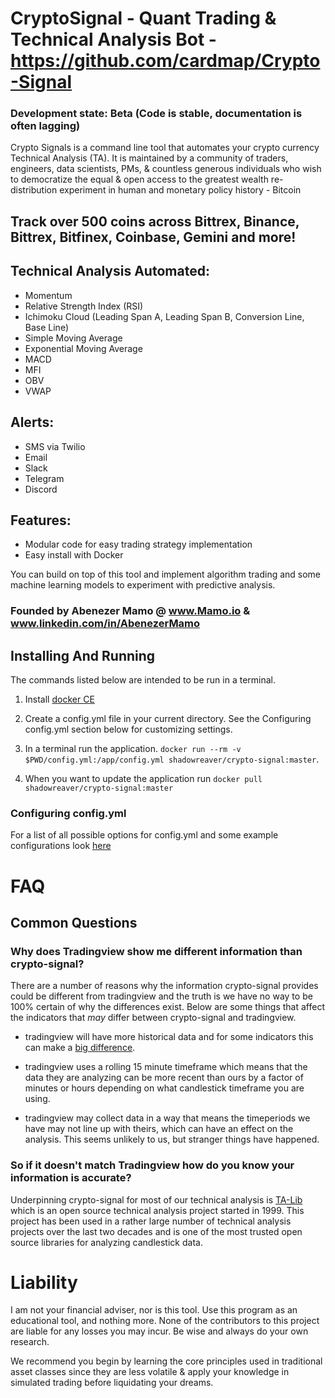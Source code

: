 # CryptoSignal - Quant Trading & Technical Analysis Bot - https://github.com/cardmap/Crypto-Signal

### Development state: Beta (Code is stable, documentation is often lagging)

Crypto Signals is a command line tool that automates your crypto currency Technical Analysis (TA). It is maintained by a community of traders, engineers, data scientists, PMs, & countless generous individuals who wish to democratize the equal & open access to the greatest wealth re-distribution experiment in human and monetary policy history - Bitcoin

## Track over 500 coins across Bittrex, Binance, Bittrex, Bitfinex, Coinbase, Gemini and more!

## Technical Analysis Automated:
* Momentum
* Relative Strength Index (RSI)
* Ichimoku Cloud (Leading Span A, Leading Span B, Conversion Line, Base Line)
* Simple Moving Average
* Exponential Moving Average
* MACD
* MFI
* OBV
* VWAP

## Alerts:
* SMS via Twilio
* Email
* Slack
* Telegram
* Discord

## Features:
* Modular code for easy trading strategy implementation
* Easy install with Docker

You can build on top of this tool and implement algorithm trading and some machine learning models to experiment with predictive analysis.

### Founded by Abenezer Mamo @ www.Mamo.io & www.linkedin.com/in/AbenezerMamo

## Installing And Running
The commands listed below are intended to be run in a terminal.

1. Install [docker CE](https://docs.docker.com/install/)

1. Create a config.yml file in your current directory. See the Configuring config.yml section below for customizing settings.

1. In a terminal run the application. `docker run --rm -v $PWD/config.yml:/app/config.yml shadowreaver/crypto-signal:master`.

1. When you want to update the application run `docker pull shadowreaver/crypto-signal:master`

### Configuring config.yml

For a list of all possible options for config.yml and some example configurations look [here](docs/config.md)

# FAQ

## Common Questions

### Why does Tradingview show me different information than crypto-signal?
There are a number of reasons why the information crypto-signal provides could be different from tradingview and the truth is we have no way to be 100% certain of why the differences exist. Below are some things that affect the indicators that _may_ differ between crypto-signal and tradingview.

- tradingview will have more historical data and for some indicators this can make a [big difference](https://ta-lib.org/d_api/ta_setunstableperiod.html).

- tradingview uses a rolling 15 minute timeframe which means that the data they are analyzing can be more recent than ours by a factor of minutes or hours depending on what candlestick timeframe you are using.

- tradingview may collect data in a way that means the timeperiods we have may not line up with theirs, which can have an effect on the analysis. This seems unlikely to us, but stranger things have happened.

### So if it doesn't match Tradingview how do you know your information is accurate?
Underpinning crypto-signal for most of our technical analysis is [TA-Lib](https://ta-lib.org/index.html) which is an open source technical analysis project started in 1999. This project has been used in a rather large number of technical analysis projects over the last two decades and is one of the most trusted open source libraries for analyzing candlestick data.

# Liability
I am not your financial adviser, nor is this tool. Use this program as an educational tool, and nothing more. None of the contributors to this project are liable for any losses you may incur. Be wise and always do your own research.

We recommend you begin by learning the core principles used in traditional asset classes since they are less volatile & apply your knowledge in simulated trading before liquidating your dreams.
